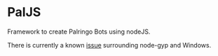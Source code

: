 # PalJS
Framework to create Palringo Bots using nodeJS.

There is currently a known [issue](https://github.com/nodejs/node-gyp/issues/629) surrounding node-gyp and Windows. 
